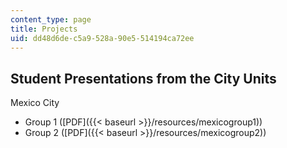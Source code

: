 ```yaml
---
content_type: page
title: Projects
uid: dd48d6de-c5a9-528a-90e5-514194ca72ee
---
```


Student Presentations from the City Units
-----------------------------------------

Mexico City

*   Group 1 ([PDF]({{< baseurl >}}/resources/mexicogroup1))
*   Group 2 ([PDF]({{< baseurl >}}/resources/mexicogroup2))
